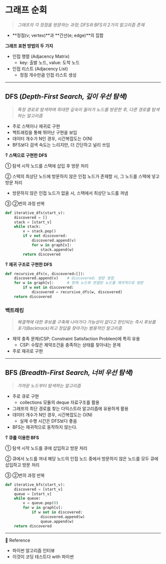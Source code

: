 # 그래프 순회

> _그래프의 각 정점을 방문하는 과정; DFS와 BFS의 2가지 알고리즘 존재_

- **정점(v; vertex)**과 **간선(e; edge)**의 집합

**그래프 표현 방법의 두 가지**

- 인접 행렬 (Adjacency Matrix)
  - key: 출발 노드, value: 도착 노드
- 인접 리스트 (Adjacency List)
  - 정점 개수만큼 인접 리스트 생성

---

## DFS (_Depth-First Search, 깊이 우선 탐색)_

> _특정 경로로 탐색하며 최대한 깊숙이 들어가 노드를 방문한 후, 다른 경로를 탐색하는 알고리즘_

- 주로 스택이나 재귀로 구현
- 백트래킹을 통해 뛰어난 구현을 보임
- 데이터 개수가 N인 경우, 시간복잡도는 O(N)
- BFS보다 검색 속도는 느리지만, 더 간단하고 널리 쓰임

**⍢ 스택으로 구현한 DFS**

① 탐색 시작 노드를 스택에 삽입 후 방문 처리

② 스택의 최상단 노드에 방문하지 않은 인접 노드가 존재할 시, 그 노드를 스택에 넣고 방문 처리

- 방문하지 않은 인접 노드가 없을 시, 스택에서 최상단 노드를 꺼냄

③ ②번의 과정 반복

```python
def iterative_dfs(start_v):
    discovered = []
	stack = [start_v]
	while stack:
		v = stack.pop()
		if v not discovered:
			discovered.append(v)
			for w in graph[v]:
				stack.append(w)
		return discovered
```

**⍢ 재귀 구조로 구현한 DFS**

```python
def recursive_dfs(v, discovered=[]):
	discovered.append(v)    # discovered: 방문 정점
	for w in graph[v]:      # 현재 노드와 연결된 노드를 재귀적으로 방문
		if w not in discovered:
			discovered = recursive_dfs(w, discovered)
	return discovered
```

### 백트래킹

> _해결책에 대한 후보를 구축해 나아가다 가능성이 없다고 판단되는 즉시 후보를 포기(Backtrack)하고 정답을 찾아가는 범용적인 알고리즘_

- 제약 충족 문제(CSP; Constraint Satisfaction Problem)에 특히 유용
  - CSP: 수많은 제약조건을 충족하는 상태를 찾아내는 문제
- 주로 재귀로 구현

---

## BFS _(Breadth-First Search, 너비 우선 탐색)_

> _가까운 노드부터 탐색하는 알고리즘_

- 주로 큐로 구현
  - collections 모듈의 deque 자료구조를 활용
- 그래프의 최단 경로를 찾는 다익스트라 알고리즘에 유용하게 활용
- 데이터 개수가 N인 경우, 시간복잡도는 O(N)
  - 실제 수행 시간은 DFS보다 좋음
- BFS는 재귀적으로 동작하지 않는다.

**⍢ 큐를 이용한 BFS**

① 탐색 시작 노드를 큐에 삽입하고 방문 처리

② 큐에서 노드를 꺼내 해당 노드의 인접 노드 중에서 방문하지 않은 노드를 모두 큐에 삽입하고 방문 처리

③ ②번의 과정 반복

```python
def iterative_bfs(start_v):
	discovered = [start_v]
	queue = [start_v]
	while queue:
		v = queue.pop(0)
		for w in graph[v]:
			if w not in discovered:
				discovered.append(w)
				queue.append(w)
	return discovered
```

---

🥕 Reference

- 파이썬 알고리즘 인터뷰
- 이것이 코딩 테스트다 with 파이썬
